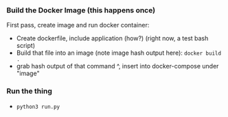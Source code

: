 ### Build the Docker Image (this happens once)
First pass, create image and run docker container:

* Create dockerfile, include application (how?) (right now, a test bash script)
* Build that file into an image (note image hash output here): `docker build .`
* grab hash output of that command ^, insert into docker-compose under "image"

### Run the thing

* `python3 run.py`
